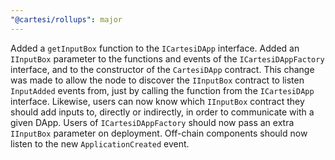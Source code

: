 ```yaml
---
"@cartesi/rollups": major
---
```


Added a `getInputBox` function to the `ICartesiDApp` interface.
Added an `IInputBox` parameter to the functions and events of the `ICartesiDAppFactory` interface, and to the constructor of the `CartesiDApp` contract.
This change was made to allow the node to discover the `IInputBox` contract to listen `InputAdded` events from, just by calling the function from the `ICartesiDApp` interface.
Likewise, users can now know which `IInputBox` contract they should add inputs to, directly or indirectly, in order to communicate with a given DApp.
Users of `ICartesiDAppFactory` should now pass an extra `IInputBox` parameter on deployment.
Off-chain components should now listen to the new `ApplicationCreated` event.
